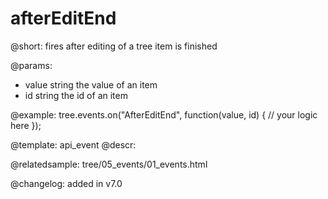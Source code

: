 afterEditEnd
=============

@short: fires after editing of a tree item is finished

@params: 

- value     string  the value of an item
- id        string  the id of an item


@example:
tree.events.on("AfterEditEnd", function(value, id) {
    // your logic here
});


@template: api_event
@descr:

@relatedsample: tree/05_events/01_events.html

@changelog: added in v7.0

